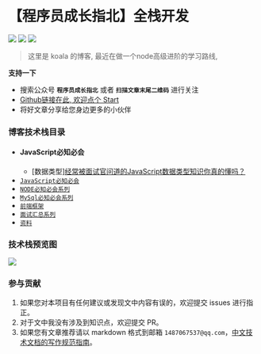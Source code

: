 # 【程序员成长指北】全栈开发

[<img src="https://img.shields.io/badge/%E6%8E%98%E9%87%91-4k-42b983.svg">](https://juejin.im/user/5cf288385188254abb110e3b)
[<img src="https://img.shields.io/badge/思否-2.3k-42b983.svg">](https://segmentfault.com/u/na_5a545653c24d9)
[<img src="https://img.shields.io/badge/慕课-认证作者-42b983.svg">](https://segmentfault.com/u/na_5a545653c24d9)

> 这里是 koala 的博客, 最近在做一个node高级进阶的学习路线, 

**支持一下**
- 搜索公众号 **```程序员成长指北```** 或者 **```扫描文章末尾二维码```** 进行关注
- [Github链接在此, 欢迎点个 Start](https://github.com/koala-coding/goodBlog)
- 将好文章分享给您身边更多的小伙伴

### 博客技术栈目录
- #### JavaScript必知必会
  - [数据类型][经常被面试官问道的JavaScript数据类型知识你真的懂吗？](/docs/javascript/datatype.md)
- [`JavaScript必知必会`](/docs/javascript/datatype.md)
- [`NODE必知必会系列`](/docs/node/path.md)
- [`MySql必知必会系列`](/docs/database/mysql/baseFrame.md)
- [`前端框架`](/docs/webframe/vue/messageWays.md)
- [`面试汇总系列`](/docs/interview/vue.md)
- [`资料`](/docs/javascript/base.md)

### 技术栈预览图
![](http://img.xiaogangzai.cn/way.jpg)

### 参与贡献

1. 如果您对本项目有任何建议或发现文中内容有误的，欢迎提交 issues 进行指正。
2. 对于文中我没有涉及到知识点，欢迎提交 PR。
3. 如果您有文章推荐请以 markdown 格式到邮箱 `1487067537@qq.com`，[中文技术文档的写作规范指南](https://github.com/ruanyf/document-style-guide)。

